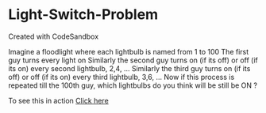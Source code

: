 # Light-Switch-Problem
Created with CodeSandbox

Imagine a floodlight where each lightbulb is named from 1 to 100
The first guy turns every light on
Similarly the second guy turns on (if its off) or off (if its on) every second lightbulb, 2,4, ...
Similarly the third guy turns on (if its off) or off (if its on) every third lightbulb, 3,6, ...
Now if this process is repeated till the 100th guy, which lightbulbs do you think will be still be ON ?


To see this in action
 [Click here](https://y42fi3-3000.csb.app/)
